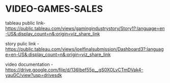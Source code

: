 # VIDEO-GAMES-SALES


tableau public link- https://public.tableau.com/views/gamingindustrystory/Story1?:language=en-US&:display_count=n&:origin=viz_share_link

story pulic link - https://public.tableau.com/views/joelfinalsubmission/Dashboard3?:language=en-US&:display_count=n&:origin=viz_share_link

video documentation - https://drive.google.com/file/d/136lbef55p__gS0XOLvCTmDVak4-yauGC/view?usp=drivesdk
